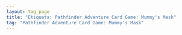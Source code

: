 ```yaml
---
layout: tag_page
title: "Etiqueta: Pathfinder Adventure Card Game: Mummy's Mask"
tag: "Pathfinder Adventure Card Game: Mummy's Mask"
---
```

